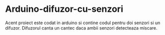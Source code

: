 # Arduino-difuzor-cu-senzori
Acent proiect este codat in arduino si contine codul pentru doi senzori si un difuzor. Difuzorul canta un cantec daca ambii senzori detecteaza miscare. 
